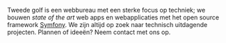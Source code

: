 Tweede golf is een webbureau met een sterke focus op techniek; we bouwen *state of the art* web apps en webapplicaties met het open source framework [Symfony](/symfony). We zijn altijd op zoek naar technisch uitdagende projecten. Plannen of ideeën? Neem contact met ons op.